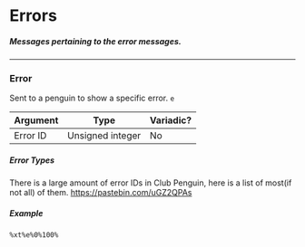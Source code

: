 # Errors
##### Messages pertaining to the error messages.
---
### Error
Sent to a penguin to show a specific error. `e`

|Argument|Type|Variadic?|
|---|---|---|
|Error ID|Unsigned integer|No|

##### Error Types
There is a large amount of error IDs in Club Penguin, here is a list of most(if not all) of them. https://pastebin.com/uGZ2QPAs

##### Example
`%xt%e%0%100%`

